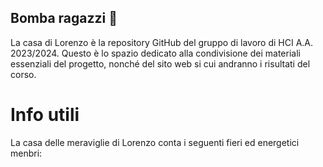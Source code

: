 ## Bomba ragazzi 👋
La casa di Lorenzo è la repository GitHub del gruppo di lavoro di HCI A.A. 2023/2024.
Questo è lo spazio dedicato alla condivisione dei materiali essenziali del progetto, nonché del sito web si cui andranno i risultati del corso.
# Info utili
La casa delle meraviglie di Lorenzo conta i seguenti fieri ed energetici menbri:

